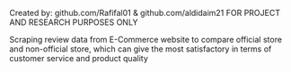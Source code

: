 Created by: github.com/Rafifal01 & github.com/aldidaim21
FOR PROJECT AND RESEARCH PURPOSES ONLY

Scraping review data from E-Commerce website to compare official store and non-official store, which can give the most satisfactory in terms of customer service and product quality
